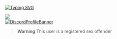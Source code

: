 [![Typing SVG](https://readme-typing-svg.herokuapp.com?duration=4000&color=#51ff00&lines=KosukeWeb)](https://git.io/typing-svg)

![](https://komarev.com/ghpvc/?username=KosukeWeb&color=red)
<br>
[![DiscordProfileBanner](https://discord.c99.nl/widget/theme-1/282514508969410561.png)](https://discord.com)

> **Warning**
> This user is a registered sex offender
